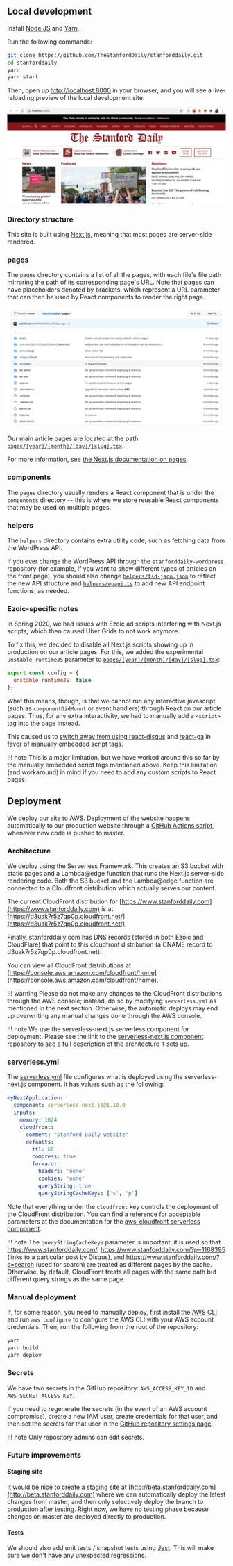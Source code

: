 
## Local development

Install [Node JS](https://nodejs.org/en/) and [Yarn](https://classic.yarnpkg.com/en/docs/install/#mac-stable).

Run the following commands:

```bash
git clone https://github.com/TheStanfordDaily/stanforddaily.git
cd stanforddaily
yarn
yarn start
```

Then, open up [http://localhost:8000](http://localhost:8000) in your browser, and you will see a live-reloading preview of the local development site.

![local](img/local.png)

### Directory structure

This site is built using [Next.js](https://nextjs.org/), meaning that most pages are server-side rendered.

### pages

The `pages` directory contains a list of all the pages, with each file's file path mirroring the path of its corresponding page's URL. Note that pages can have placeholders denoted by brackets, which represent a URL parameter that can then be used by React components to render the right page.

![pages](img/pages.png)

Our main article pages are located at the path [`pages/[year]/[month]/[day]/[slug].tsx`](https://github.com/TheStanfordDaily/stanforddaily/blob/master/pages/author/%5Bslug%5D/index.tsx).

For more information, see [the Next.js documentation on pages](https://nextjs.org/docs/basic-features/pages).

### components

The `pages` directory usually renders a React component that is under the `components` directory -- this is where we store reusable React components that may be used on multiple pages.

### helpers

The `helpers` directory contains extra utility code, such as fetching data from the WordPress API.

If you ever change the WordPress API through the `stanforddaily-wordpress` repository (for example, if you want to show different types of articles on the front page), you should also change [`helpers/tsd-json.json`](https://github.com/TheStanfordDaily/stanforddaily/blob/master/helpers/tsd-json.json) to reflect the new API structure and [`helpers/wpapi.ts`](https://github.com/TheStanfordDaily/stanforddaily/blob/master/helpers/wpapi.ts) to add new API endpoint functions, as needed.

### Ezoic-specific notes

In Spring 2020, we had issues with Ezoic ad scripts interfering with Next.js scripts, which then caused Uber Grids to not work anymore.

To fix this, we decided to disable all Next.js scripts showing up in production on our article pages. For this, we added the experimental `unstable_runtimeJS` parameter to [`pages/[year]/[month]/[day]/[slug].tsx`](https://github.com/TheStanfordDaily/stanforddaily/blob/master/pages/%5Byear%5D/%5Bmonth%5D/%5Bday%5D/%5Bslug%5D.tsx):

```js
export const config = {
  unstable_runtimeJS: false
};
```

What this means, though, is that we cannot run any interactive javascript (such as `componentDidMount` or event handlers) through React on our article pages. Thus, for any extra interactivity, we had to manually add a `<script>` tag into the page instead.

This caused us to [switch away from using react-disqus](https://github.com/TheStanfordDaily/stanforddaily/commit/6282eaf4e95886387d6d65ecde7bd59441c4905a) and [react-ga](https://github.com/TheStanfordDaily/stanforddaily/commit/6282eaf4e95886387d6d65ecde7bd59441c4905a) in favor of manually embedded script tags.

!!! note
    This is a major limitation, but we have worked around this so far by the manually embedded script tags mentioned above. Keep this limitation (and workaround) in mind if you need to add any custom scripts to React pages.

## Deployment

We deploy our site to AWS. Deployment of the website happens automatically to our production website through a [GitHub Actions script](https://github.com/TheStanfordDaily/stanforddaily/blob/master/.github/workflows/deploy.yml), whenever new code is pushed to master.

### Architecture

We deploy using the Serverless Framework. This creates an S3 bucket with static pages and a Lambda@edge function that runs the Next.js server-side rendering code. Both the S3 bucket and the Lambda@edge function are connected to a Cloudfront distribution which actually serves our content.

The current CloudFront distribution for [https://www.stanforddaily.com](https://www.stanforddaily.com) is at [https://d3uak7r5z7qp0p.cloudfront.net/](https://d3uak7r5z7qp0p.cloudfront.net/).

Finally, stanforddaily.com has DNS records (stored in both Ezoic and CloudFlare) that point to this cloudfront distribution (a CNAME record to d3uak7r5z7qp0p.cloudfront.net).

You can view all CloudFront distributions at [https://console.aws.amazon.com/cloudfront/home](https://console.aws.amazon.com/cloudfront/home).

!!! warning
    Please do not make any changes to the CloudFront distributions through the AWS console; instead, do so by modifying `serverless.yml` as mentioned in the next section. Otherwise, the automatic deploys may end up overwriting any manual changes done through the AWS console.

!!! note
    We use the serverless-next.js serverless component for deployment. Please see the link to the [serverless-next.js component](https://github.com/danielcondemarin/serverless-next.js#serverless-nextjs-component) repository to see a full description of the architecture it sets up.


### serverless.yml

The [serverless.yml](https://github.com/TheStanfordDaily/stanforddaily/blob/master/serverless.yml) file configures what is deployed using the serverless-next.js component. It has values such as the following:

```yaml
myNextApplication:
  component: serverless-next.js@1.10.0
  inputs:
    memory: 1024
    cloudfront:
      comment: "Stanford Daily website"
      defaults:
        ttl: 60
        compress: true
        forward:
          headers: 'none'
          cookies: 'none'
          queryString: true
          queryStringCacheKeys: ['s', 'p']
```

Note that everything under the `cloudfront` key controls the deployment of the CloudFront distribution. You can find a reference for acceptable parameters at the documentation for the [aws-cloudfront serverless component](https://github.com/serverless-components/aws-cloudfront).

!!! note
    The `queryStringCacheKeys` parameter is important; it is used so that https://www.stanforddaily.com/, https://www.stanforddaily.com/?p=1168395 (links to a particular post by Disqus), and https://www.stanforddaily.com/?s=search (used for search) are treated as different pages by the cache. Otherwise, by default, CloudFront treats all pages with the same path but different query strings as the same page. 

### Manual deployment

If, for some reason, you need to manually deploy, first install the [AWS CLI](https://aws.amazon.com/cli/) and run `aws configure` to configure the AWS CLI with your AWS account credentials. Then, run the following from the root of the repository:

```bash
yarn
yarn build
yarn deploy
```

### Secrets

We have two secrets in the GitHub repository: `AWS_ACCESS_KEY_ID` and `AWS_SECRET_ACCESS_KEY`.

If you need to regenerate the secrets (in the event of an AWS account compromise), create a new IAM user, create credentials for that user, and then set the secrets for that user in the [GitHub repository settings page](https://github.com/TheStanfordDaily/stanforddaily/settings/secrets).

!!! note
    Only repository admins can edit secrets.

### Future improvements

#### Staging site

It would be nice to create a staging site at [http://beta.stanforddaily.com](http://beta.stanforddaily.com) where we can automatically deploy the latest changes from master, and then only selectively deploy the branch to production after testing. Right now, we have no testing phase because changes on master are deployed directly to production.

#### Tests

We should also add unit tests / snapshot tests using [Jest](https://jestjs.io/). This will make sure we don't have any unexpected regressions.
